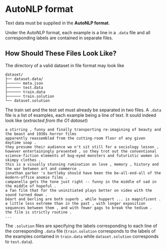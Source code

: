 # AutoNLP format

Text data must be supplied in the **AutoNLP format**.

Under the AutoNLP format, each example is a line in a `.data` file and all corresponding labels are contained in separate files.

## How Should These Files Look Like?

The directory of a valid dataset in file format may look like

```
dataset/
├── dataset.data/
├────── meta.json
├────── test.data
├────── train.data
├────── train.solution
└── dataset.solution
```

The train set and the test set must already be separated in two files. A `.data` file is a list of examples, each example being a line of text. It sould indeed look like (*extracted from the O1 dataset*)
```
a stirring , funny and finally transporting re-imagining of beauty and the beast and 1930s horror films 
apparently reassembled from the cutting-room floor of any given daytime soap . 
they presume their audience wo n't sit still for a sociology lesson , however entertainingly presented , so they trot out the conventional science-fiction elements of bug-eyed monsters and futuristic women in skimpy clothes . 
this is a visually stunning rumination on love , memory , history and the war between art and commerce . 
jonathan parker 's bartleby should have been the be-all-end-all of the modern-office anomie films . 
campanella gets the tone just right -- funny in the middle of sad in the middle of hopeful . 
a fan film that for the uninitiated plays better on video with the sound turned down . 
béart and berling are both superb , while huppert ... is magnificent . 
a little less extreme than in the past , with longer exposition sequences between them , and with fewer gags to break the tedium . 
the film is strictly routine .
...
```

The `.solution` files are specifying the labels corresponding to each line of the corresponding `.data` file (`train.solution` corresponds to the labels of the examples contained in `train.data` while `dataset.solution` corresponds to `test.data`).
